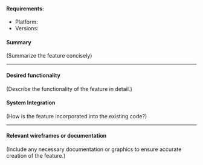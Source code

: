 #### Requirements:

* Platform:
* Versions:

#### Summary

(Summarize the feature concisely)

___
#### Desired functionality

(Describe the functionality of the feature in detail.)

#### System Integration

(How is the feature incorporated into the existing code?)

___
#### Relevant wireframes or documentation

(Include any necessary documentation or graphics to ensure accurate creation of the feature.)


<!-- INCLUDE ALL REQUIRED LABELS! Also include a milestone if required. -->
